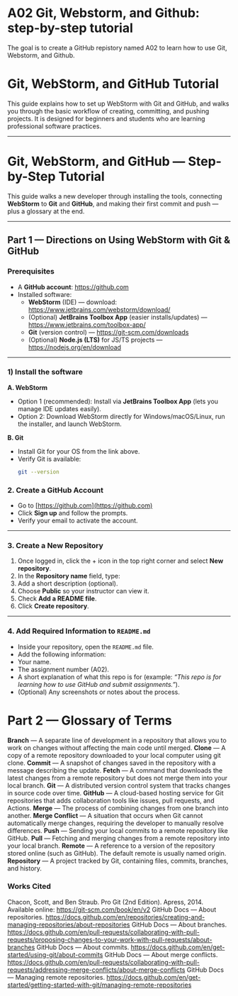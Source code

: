 # A02 Git, Webstorm, and Github: step-by-step tutorial
The goal is to create a GitHub repistory named A02 to learn how to use Git, Webstorm, and Github.

# Git, WebStorm, and GitHub Tutorial

This guide explains how to set up WebStorm with Git and GitHub, and walks you through the basic workflow of creating, committing, and pushing projects. It is designed for beginners and students who are learning professional software practices.

---

# Git, WebStorm, and GitHub — Step-by-Step Tutorial

This guide walks a new developer through installing the tools, connecting **WebStorm** to **Git** and **GitHub**, and making their first commit and push — plus a glossary at the end.

---

## Part 1 — Directions on Using WebStorm with Git & GitHub

### Prerequisites
- A **GitHub account**: https://github.com  
- Installed software:
  - **WebStorm** (IDE) — download: https://www.jetbrains.com/webstorm/download/  
  - (Optional) **JetBrains Toolbox App** (easier installs/updates) — https://www.jetbrains.com/toolbox-app/  
  - **Git** (version control) — https://git-scm.com/downloads  
  - (Optional) **Node.js (LTS)** for JS/TS projects — https://nodejs.org/en/download  

---

### 1) Install the software

**A. WebStorm**
- Option 1 (recommended): Install via **JetBrains Toolbox App** (lets you manage IDE updates easily).  
- Option 2: Download WebStorm directly for Windows/macOS/Linux, run the installer, and launch WebStorm.

**B. Git**
- Install Git for your OS from the link above.  
- Verify Git is available:
  ```bash
  git --version
  ```
### 2. Create a GitHub Account
- Go to [https://github.com](https://github.com)  
- Click **Sign up** and follow the prompts.  
- Verify your email to activate the account.  

---

### 3. Create a New Repository
1. Once logged in, click the + icon in the top right corner and select **New repository**.  
2. In the **Repository name** field, type:
3. Add a short description (optional).  
4. Choose **Public** so your instructor can view it.  
5. Check **Add a README file**.  
6. Click **Create repository**.  

---

### 4. Add Required Information to `README.md`
- Inside your repository, open the `README.md` file.  
- Add the following information:
- Your name.  
- The assignment number (A02).  
- A short explanation of what this repo is for (example: *“This repo is for learning how to use GitHub and submit assignments.”*).  
- (Optional) Any screenshots or notes about the process.

# Part 2 — Glossary of Terms
**Branch** — A separate line of development in a repository that allows you to work on changes without affecting the main code until merged.
**Clone** — A copy of a remote repository downloaded to your local computer using git clone.
**Commit** — A snapshot of changes saved in the repository with a message describing the update.
**Fetch** — A command that downloads the latest changes from a remote repository but does not merge them into your local branch.
**Git** — A distributed version control system that tracks changes in source code over time.
**GitHub** — A cloud-based hosting service for Git repositories that adds collaboration tools like issues, pull requests, and Actions.
**Merge** — The process of combining changes from one branch into another.
**Merge Conflict** — A situation that occurs when Git cannot automatically merge changes, requiring the developer to manually resolve differences.
**Push** — Sending your local commits to a remote repository like GitHub.
**Pull** — Fetching and merging changes from a remote repository into your local branch.
**Remote** — A reference to a version of the repository stored online (such as GitHub). The default remote is usually named origin.
**Repository** — A project tracked by Git, containing files, commits, branches, and history.

### Works Cited
Chacon, Scott, and Ben Straub. Pro Git (2nd Edition). Apress, 2014. Available online: https://git-scm.com/book/en/v2
GitHub Docs — About repositories. https://docs.github.com/en/repositories/creating-and-managing-repositories/about-repositories
GitHub Docs — About branches. https://docs.github.com/en/pull-requests/collaborating-with-pull-requests/proposing-changes-to-your-work-with-pull-requests/about-branches
GitHub Docs — About commits. https://docs.github.com/en/get-started/using-git/about-commits
GitHub Docs — About merge conflicts. https://docs.github.com/en/pull-requests/collaborating-with-pull-requests/addressing-merge-conflicts/about-merge-conflicts
GitHub Docs — Managing remote repositories. https://docs.github.com/en/get-started/getting-started-with-git/managing-remote-repositories


